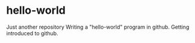 # hello-world
Just another repository
Writing a "hello-world" program in github. Getting introduced to github.
